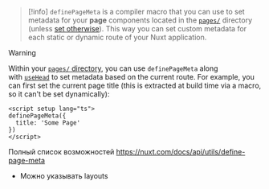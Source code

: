 
>[!info]
>`definePageMeta` is a compiler macro that you can use to set metadata for your **page** components located in the [`pages/`](https://nuxt.com/docs/guide/directory-structure/pages) directory (unless [set otherwise](https://nuxt.com/docs/api/nuxt-config#pages)). This way you can set custom metadata for each static or dynamic route of your Nuxt application.

>[!warning]
>Within your [`pages/` directory](https://nuxt.com/docs/guide/directory-structure/pages), you can use `definePageMeta` along with [`useHead`](https://nuxt.com/docs/api/composables/use-head) to set metadata based on the current route.
>For example, you can first set the current page title (this is extracted at build time via a macro, so it can't be set dynamically):

```JS
<script setup lang="ts">
definePageMeta({
  title: 'Some Page'
})
</script>
```

Полный список возможностей https://nuxt.com/docs/api/utils/define-page-meta
- Можно указывать layouts 